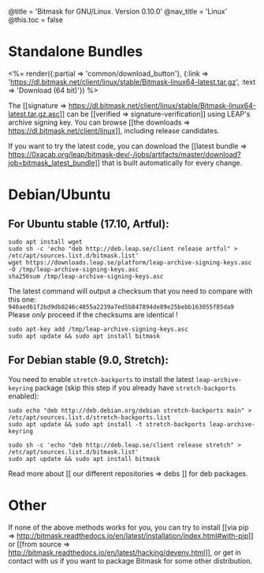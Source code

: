 @title = 'Bitmask for GNU/Linux. Version 0.10.0'
@nav_title = 'Linux'
@this.toc = false

# Standalone Bundles

<%= render({:partial => 'common/download_button'}, {:link => 'https://dl.bitmask.net/client/linux/stable/Bitmask-linux64-latest.tar.gz', :text => 'Download (64 bit)'}) %>

The [[signature => https://dl.bitmask.net/client/linux/stable/Bitmask-linux64-latest.tar.gz.asc]] can be [[verified => signature-verification]] using LEAP's archive signing key. You can browse [[the downloads => https://dl.bitmask.net/client/linux]], including release candidates.

If you want to try the latest code, you can download the [[latest bundle => https://0xacab.org/leap/bitmask-dev/-/jobs/artifacts/master/download?job=bitmask_latest_bundle]] that is built automatically for every change.


# Debian/Ubuntu


## For Ubuntu stable (17.10, Artful):

```
sudo apt install wget 
sudo sh -c 'echo "deb http://deb.leap.se/client release artful" > /etc/apt/sources.list.d/bitmask.list'
wget https://downloads.leap.se/platform/leap-archive-signing-keys.asc -O /tmp/leap-archive-signing-keys.asc
sha256sum /tmp/leap-archive-signing-keys.asc
```

The latest command will output a checksum that you need to compare with this one: `940aed61f2bd9db8246c4855a2239a7ed5b847894de89e25bebb163055f85da9`
Please *only* proceed if the checksums are identical !

```
sudo apt-key add /tmp/leap-archive-signing-keys.asc
sudo apt update && sudo apt install bitmask
```


## For Debian stable (9.0, Stretch): 

You need to enable `stretch-backports` to install the latest `leap-archive-keyring` package (skip this step
if you already have `stretch-backports` enabled):

```
sudo echo "deb http://deb.debian.org/debian stretch-backports main" > /etc/apt/sources.list.d/stretch-backports.list
sudo apt update && sudo apt install -t stretch-backports leap-archive-keyring
```

```
sudo sh -c 'echo "deb http://deb.leap.se/client release stretch" > /etc/apt/sources.list.d/bitmask.list'
sudo apt update && sudo apt install bitmask
```


Read more about [[ our different repositories => debs ]] for deb packages.

# Other

If none of the above methods works for you, you can try to install [[via pip => http://bitmask.readthedocs.io/en/latest/installation/index.html#with-pip]] or [[from source => http://bitmask.readthedocs.io/en/latest/hacking/devenv.html]], or get in contact with us if you want to package Bitmask for some other distribution.

